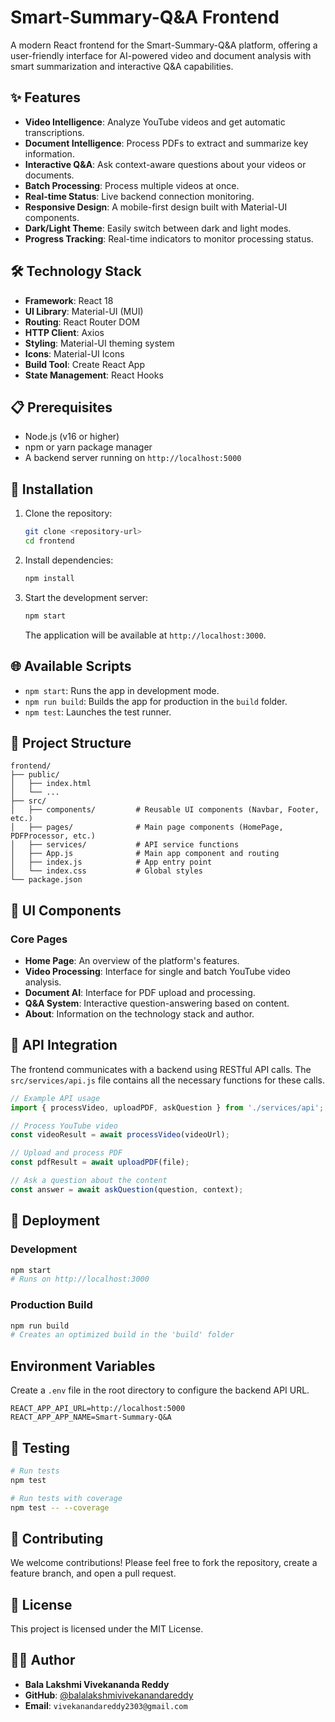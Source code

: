 # Smart-Summary-Q&A Frontend

A modern React frontend for the Smart-Summary-Q&A platform, offering a user-friendly interface for AI-powered video and document analysis with smart summarization and interactive Q&A capabilities.

## ✨ Features

- **Video Intelligence**: Analyze YouTube videos and get automatic transcriptions.
- **Document Intelligence**: Process PDFs to extract and summarize key information.
- **Interactive Q&A**: Ask context-aware questions about your videos or documents.
- **Batch Processing**: Process multiple videos at once.
- **Real-time Status**: Live backend connection monitoring.
- **Responsive Design**: A mobile-first design built with Material-UI components.
- **Dark/Light Theme**: Easily switch between dark and light modes.
- **Progress Tracking**: Real-time indicators to monitor processing status.

## 🛠️ Technology Stack

- **Framework**: React 18
- **UI Library**: Material-UI (MUI)
- **Routing**: React Router DOM
- **HTTP Client**: Axios
- **Styling**: Material-UI theming system
- **Icons**: Material-UI Icons
- **Build Tool**: Create React App
- **State Management**: React Hooks

## 📋 Prerequisites

- Node.js (v16 or higher)
- npm or yarn package manager
- A backend server running on `http://localhost:5000`

## 🔧 Installation

1.  Clone the repository:
    ```bash
    git clone <repository-url>
    cd frontend
    ```
2.  Install dependencies:
    ```bash
    npm install
    ```
3.  Start the development server:
    ```bash
    npm start
    ```
    The application will be available at `http://localhost:3000`.

## 🌐 Available Scripts

-   `npm start`: Runs the app in development mode.
-   `npm run build`: Builds the app for production in the `build` folder.
-   `npm test`: Launches the test runner.

## 📁 Project Structure

```
frontend/
├── public/
│   ├── index.html
│   └── ...
├── src/
│   ├── components/         # Reusable UI components (Navbar, Footer, etc.)
│   ├── pages/              # Main page components (HomePage, PDFProcessor, etc.)
│   ├── services/           # API service functions
│   ├── App.js              # Main app component and routing
│   ├── index.js            # App entry point
│   └── index.css           # Global styles
└── package.json
```

## 🎨 UI Components

### Core Pages

-   **Home Page**: An overview of the platform's features.
-   **Video Processing**: Interface for single and batch YouTube video analysis.
-   **Document AI**: Interface for PDF upload and processing.
-   **Q&A System**: Interactive question-answering based on content.
-   **About**: Information on the technology stack and author.

## 🔗 API Integration

The frontend communicates with a backend using RESTful API calls. The `src/services/api.js` file contains all the necessary functions for these calls.

```javascript
// Example API usage
import { processVideo, uploadPDF, askQuestion } from './services/api';

// Process YouTube video
const videoResult = await processVideo(videoUrl);

// Upload and process PDF
const pdfResult = await uploadPDF(file);

// Ask a question about the content
const answer = await askQuestion(question, context);
```

## 🚀 Deployment

### Development
```bash
npm start
# Runs on http://localhost:3000
```

### Production Build
```bash
npm run build
# Creates an optimized build in the 'build' folder
```

## Environment Variables

Create a `.env` file in the root directory to configure the backend API URL.

```
REACT_APP_API_URL=http://localhost:5000
REACT_APP_APP_NAME=Smart-Summary-Q&A
```

## 🧪 Testing

```bash
# Run tests
npm test

# Run tests with coverage
npm test -- --coverage
```

## 🤝 Contributing

We welcome contributions! Please feel free to fork the repository, create a feature branch, and open a pull request.

## 📝 License

This project is licensed under the MIT License.

## 👨‍💻 Author

-   **Bala Lakshmi Vivekananda Reddy**
-   **GitHub**: [@balalakshmivivekanandareddy](https://github.com/balalakshmivivekanandareddy)
-   **Email**: `vivekanandareddy2303@gmail.com`
